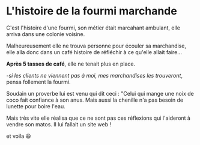 # L'histoire de la fourmi marchande


C'est l'histoire d'une fourmi,
son métier était marcahant ambulant,
elle arriva dans une colonie voisine.

Malheureusement elle ne trouva personne
pour écouler sa marchandise, elle alla donc
dans un café histoire de réfléchir à ce qu'elle allait faire...

**Après 5 tasses de café**, elle ne tenait plus en place.

-*si les clients ne viennent pas à moi, mes marchandises les trouveront*, pensa follement la fourmi.

Soudain un proverbe lui est venu qui dit ceci : "Celui qui mange une noix de coco fait confiance à son anus. Mais aussi la chenille n'a pas besoin de lunette pour boire l'eau. 

Mais très vite elle réalisa que ce ne sont pas ces réflexions qui l'aideront à vendre son matos. Il lui fallait un site web !

et voila :satisfied:
